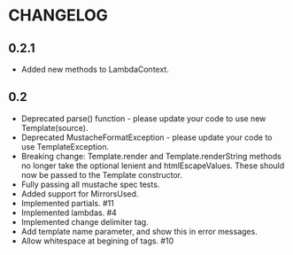 # CHANGELOG

## 0.2.1
* Added new methods to LambdaContext.

## 0.2

* Deprecated parse() function - please update your code to use new Template(source).
* Deprecated MustacheFormatException - please update your code to use TemplateException.
* Breaking change: Template.render and Template.renderString methods no longer
  take the optional lenient and htmlEscapeValues. These should now be passed to
  the Template constructor.
* Fully passing all mustache spec tests.
* Added support for MirrorsUsed.
* Implemented partials. #11
* Implemented lambdas. #4
* Implemented change delimiter tag.
* Add template name parameter, and show this in error messages.
* Allow whitespace at begining of tags. #10

